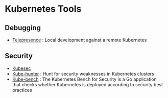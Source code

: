 # Kubernetes Tools

## Debugging
- [Telepresence](https://www.telepresence.io/) : Local development against a remote Kubernetes

## Security

- [Kubesec](https://kubesec.io/)
- [Kube-hunter](https://github.com/aquasecurity/kube-hunter) : Hunt for security weaknesses in Kubernetes clusters
- [Kube-bench](https://github.com/aquasecurity/kube-bench) : The Kubernetes Bench for Security is a Go application that checks whether Kubernetes is deployed according to security best practices
